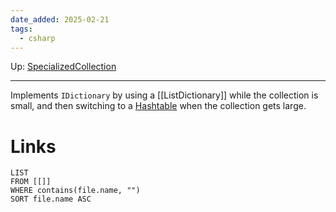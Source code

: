 ```yaml
---
date_added: 2025-02-21
tags:
  - csharp
---
```

Up: [SpecializedCollection](SpecializedCollection.md)
___
 Implements `IDictionary` by using a [[ListDictionary]] while the collection is small, and then switching to a [Hashtable](Hashtable.md) when the collection gets large.
# Links
```dataview
LIST
FROM [[]]
WHERE contains(file.name, "")
SORT file.name ASC
```
